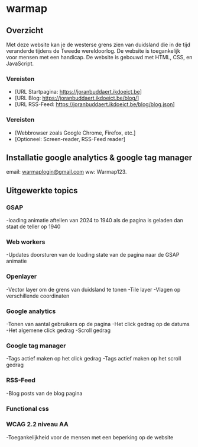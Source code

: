 # warmap

## Overzicht

Met deze website kan je de westerse grens zien van duidsland die in de tijd veranderde tijdens de Tweede wereldoorlog. De website is toegankelijk voor mensen met een handicap. De website is gebouwd met HTML, CSS, en JavaScript.

### Vereisten
- [URL Startpagina: https://joranbuddaert.ikdoeict.be]
- [URL Blog: https://joranbuddaert.ikdoeict.be/blog/]
- [URL RSS-Feed: https://joranbuddaert.ikdoeict.be/blog/blog.json]

### Vereisten

- [Webbrowser zoals Google Chrome, Firefox, etc.]
- [Optioneel: Screen-reader, RSS-Feed reader]


## Installatie google analytics & google tag manager

email: warmaplogin@gmail.com
ww: Warmap123.

## Uitgewerkte topics

### GSAP
-loading animatie  aftellen van 2024 to 1940 als de pagina is geladen dan staat de teller op 1940

### Web workers
-Updates doorsturen van de loading state van de pagina naar de GSAP animatie

### Openlayer
-Vector layer om de grens van duidsland te tonen
-Tile layer 
-Vlagen op verschillende coordinaten

### Google analytics
-Tonen van aantal gebruikers op de pagina
-Het click gedrag op de datums
-Het algemene click gedrag
-Scroll gedrag

### Google tag manager
-Tags actief maken op het click gedrag
-Tags actief maken op het scroll gedrag

### RSS-Feed
-Blog posts van de blog pagina

### Functional css

### WCAG 2.2 niveau AA
-Toegankelijkheid voor de mensen met een beperking op de website


